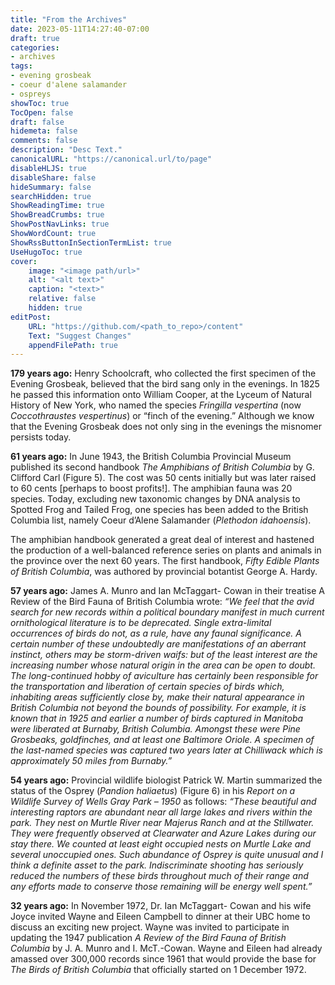```yaml
---
title: "From the Archives"
date: 2023-05-11T14:27:40-07:00
draft: true
categories:
- archives
tags:
- evening grosbeak
- coeur d'alene salamander
- ospreys
showToc: true
TocOpen: false
draft: false
hidemeta: false
comments: false
description: "Desc Text."
canonicalURL: "https://canonical.url/to/page"
disableHLJS: true 
disableShare: false
hideSummary: false
searchHidden: true
ShowReadingTime: true
ShowBreadCrumbs: true
ShowPostNavLinks: true
ShowWordCount: true
ShowRssButtonInSectionTermList: true
UseHugoToc: true
cover:
    image: "<image path/url>" 
    alt: "<alt text>" 
    caption: "<text>" 
    relative: false
    hidden: true
editPost:
    URL: "https://github.com/<path_to_repo>/content"
    Text: "Suggest Changes" 
    appendFilePath: true 
---
```


**179 years ago:** Henry Schoolcraft, who collected the first specimen of the Evening Grosbeak, believed that the bird sang only in the evenings. In 1825 he passed this information onto William Cooper, at the Lyceum of Natural History of New York, who named the species *Fringilla vespertina* (now *Coccothraustes vespertinus*) or “finch of the evening.” Although we know that the Evening Grosbeak does not only sing in the evenings the misnomer persists today. 

**61 years ago:** In June 1943, the British Columbia Provincial Museum published its second handbook *The Amphibians of British Columbia* by G. Clifford Carl (Figure 5). The cost was 50 cents initially but was later raised to 60 cents [perhaps to boost profits!]. The amphibian fauna was 20 species. Today, excluding new taxonomic changes by DNA analysis to Spotted Frog and Tailed Frog, one species has been added to the British Columbia list, namely Coeur d’Alene Salamander (*Plethodon idahoensis*). 

The amphibian handbook generated a great deal of interest and hastened the production of a well-balanced reference series on plants and animals in the province over the next 60 years. The first handbook, *Fifty Edible Plants of British Columbia*, was authored by provincial botantist George A. Hardy. 

**57 years ago:** James A. Munro and Ian McTaggart- Cowan in their treatise A Review of the Bird Fauna of British Columbia wrote: *“We feel that the avid search for new records within a political boundary manifest in much current ornithological literature is to be deprecated. Single extra-limital occurrences of birds do not, as a rule, have any faunal significance. A certain number of these undoubtedly are manifestations of an aberrant instinct, others may be storm-driven waifs: but of the least interest are the increasing number whose natural origin in the area can be open to doubt. The long-continued hobby of aviculture has certainly been responsible for the transportation and liberation of certain species of birds which, inhabiting areas sufficiently close by, make their natural appearance in British Columbia not beyond the bounds of possibility. For example, it is known that in 1925 and earlier a number of birds captured in Manitoba were liberated at Burnaby, British Columbia. Amongst these were Pine Grosbeaks, goldfinches, and at least one Baltimore Oriole. A specimen of the last-named species was captured two years later at Chilliwack which is approximately 50 miles from Burnaby.”* 

**54 years ago:** Provincial wildlife biologist Patrick W. Martin summarized the status of the Osprey (*Pandion haliaetus*) (Figure 6) in his *Report on a Wildlife Survey of Wells Gray Park – 1950* as follows: *“These beautiful and interesting raptors are abundant near all large lakes and rivers within the park. They nest on Murtle River near Majerus Ranch and at the Stillwater. They were frequently observed at Clearwater and Azure Lakes during our stay there. We counted at least eight occupied nests on Murtle Lake and several unoccupied ones. Such abundance of Osprey is quite unusual and I think a definite asset to the park. Indiscriminate shooting has seriously reduced the numbers of these birds throughout much of their range and any efforts made to conserve those remaining will be energy well spent.”* 

**32 years ago:** In November 1972, Dr. Ian McTaggart- Cowan and his wife Joyce invited Wayne and Eileen Campbell to dinner at their UBC home to discuss an exciting new project. Wayne was invited to participate in updating the 1947 publication *A Review of the Bird Fauna of British Columbia* by J. A. Munro and I. McT.-Cowan. Wayne and Eileen had already amassed over 300,000 records since 1961 that would provide the base for *The Birds of British Columbia* that officially started on 1 December 1972.